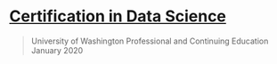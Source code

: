 # [Certification in Data Science](https://github.com/n8sean/n8sean.github.io/blob/master/DataScience.md)
> University of Washington Professional and Continuing Education  
> January 2020  

